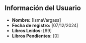 ## Información del Usuario
- **Nombre:** [IsmaVargass]
- **Fecha de registro:** [07/12/2024]
- **Libros Leídos:** [69]
- **Libros Pendientes:** [0]

